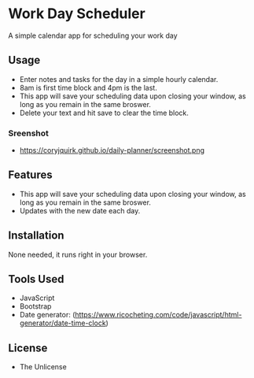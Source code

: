 # Work Day Scheduler
A simple calendar app for scheduling your work day

## Usage
* Enter notes and tasks for the day in a simple hourly calendar. 
* 8am is first time block and 4pm is the last.
* This app will save your scheduling data upon closing your window, as long as you remain in the same broswer.
* Delete your text and hit save to clear the time block.

### Sreenshot
* https://coryjquirk.github.io/daily-planner/screenshot.png

## Features
* This app will save your scheduling data upon closing your window, as long as you remain in the same broswer.
* Updates with the new date each day.

## Installation
None needed, it runs right in your browser.

## Tools Used
* JavaScript
* Bootstrap
* Date generator: (https://www.ricocheting.com/code/javascript/html-generator/date-time-clock)

## License

* The Unlicense
